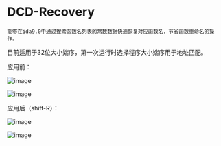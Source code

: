 # DCD-Recovery

    能够在ida9.0中通过搜索函数名列表的常数数据快速恢复对应函数名，节省函数重命名的操作。

​    目前适用于32位大小媏序，第一次运行时选择程序大小媏序用于地址匹配。

应用前：

![image](https://github.com/user-attachments/assets/7bc989f9-2157-406e-83b8-eff1feeae62e)


![image](https://github.com/user-attachments/assets/d414f033-9246-45fa-ae34-cc5546d7a30d)


应用后（shift-R）：

![image](https://github.com/user-attachments/assets/e55dbf96-0500-462d-b47c-1555b04f0493)

![image](https://github.com/user-attachments/assets/f8c1a9ad-f766-4bf5-b7fb-81b78da37b10)

